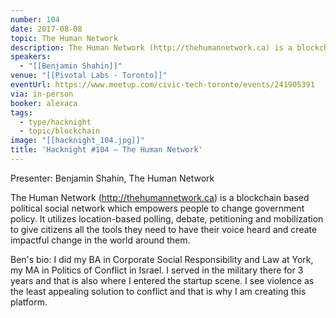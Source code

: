 ```yaml
---
number: 104
date: 2017-08-08
topic: The Human Network
description: The Human Network (http://thehumannetwork.ca) is a blockchain based political social network which empowers people to change government policy. It utilizes location-based polling, debate, petitioning and mobilization to give citizens all the tools they need to have their voice heard and create impactful change in the world around them.
speakers:
  - "[[Benjamin Shahin]]"
venue: "[[Pivotal Labs - Toronto]]"
eventUrl: https://www.meetup.com/civic-tech-toronto/events/241905391
via: in-person
booker: alexaca
tags:
  - type/hacknight
  - topic/blockchain
image: "[[hacknight_104.jpg]]"
title: 'Hacknight #104 – The Human Network'
---
```

Presenter: Benjamin Shahin, The Human Network

The Human Network (http://thehumannetwork.ca) is a blockchain based political social network which empowers people to change government policy. It utilizes location-based polling, debate, petitioning and mobilization to give citizens all the tools they need to have their voice heard and create impactful change in the world around them.

Ben's bio: I did my BA in Corporate Social Responsibility and Law at York, my MA in Politics of Conflict in Israel. I served in the military there for 3 years and that is also where I entered the startup scene. I see violence as the least appealing solution to conflict and that is why I am creating this platform.
